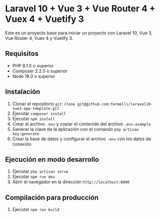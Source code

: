 # Laravel 10 + Vue 3 + Vue Router 4 + Vuex 4 + Vuetify 3

Este es un proyecto base para iniciar un proyecto con Laravel 10, Vue 3, Vue Router 4, Vuex 4 y Vuetify 3.

## Requisitos

- PHP 8.1.0 o superior
- Composer 2.2.0 o superior
- Node 18.0 o superior

## Instalación

1. Clonar el repositorio `git clone git@github.com:fermelli/laravel10-vue3-app-template.git`
2. Ejecutar `composer install`
3. Ejecutar `npm install`
4. Crear el archivo `.env` y copiar el contenido del archivo `.env.example`
5. Generar la clave de la aplicación con el comando `php artisan key:generate`
6. Crear la base de datos y configurar el archivo `.env` con los datos de conexión

## Ejecución en modo desarrollo

1. Ejecutar `php artisan serve`
2. Ejecutar `npm run dev`
3. Abrir el navegador en la dirección `http://localhost:8000`

## Compilación para producción

1. Ejecutar `npm run build`
